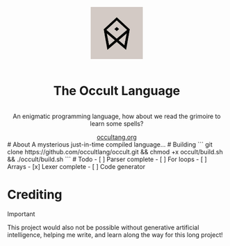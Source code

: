 <div align="center" style="display:grid;place-items:center;">
<p>
    <a href="https://occultlang.org/" target="_blank"><img width="120" src="occult.jpg"></a>
</p>
<h1>The Occult Language</h1>
<p>
An enigmatic programming language, how about we read the grimoire to learn some spells? 
</p>
<a href="https://occultlang.org/" target="_blank">occultang.org</a>
</div>
# About
A mysterious just-in-time compiled language... 
# Building
```
git clone https://github.com/occultlang/occult.git && chmod +x occult/build.sh && ./occult/build.sh
```
# Todo
- [ ] Parser complete
- [ ] For loops
- [ ] Arrays
- [x] Lexer complete
- [ ] Code generator 

# Crediting
> [!IMPORTANT]
This project would also not be possible without generative artificial intelligence, helping me write, and learn along the way for this long project!
